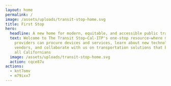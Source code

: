 ```yaml
---
layout: home
permalink: /
image: /assets/uploads/transit-stop-home.svg
title: First Stop
hero:
  headline: A new home for modern, equitable, and accessible public transit innovations
  text: Welcome to The Transit Stop—Cal-ITP's one-stop resource—where mobility
    providers can procure devices and services, learn about new technology
    vendors, and collaborate with us on transportation solutions that benefit
    all Californians
  image: /assets/uploads/transit-stop-home.svg
  action: cqce87u
actions:
  - knt7omv
  - m79ixx7
---
```

